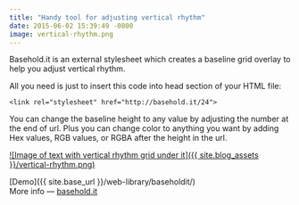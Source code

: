 ```yaml
---
title: "Handy tool for adjusting vertical rhythm"
date: 2015-06-02 15:39:49 -0800
image: vertical-rhythm.png
---
```

Basehold.it is an external stylesheet which creates a baseline grid overlay to help you adjust vertical rhythm.

All you need is just to insert this code into head section of your HTML file:

```
<link rel="stylesheet" href="http://basehold.it/24">
```

You can change the baseline height to any value by adjusting the number at the end of url.
Plus you can change color to anything you want by adding Hex values, RGB values, or RGBA after the height in the url.

[![Image of text with vertical rhythm grid under it]({{ site.blog_assets }}/vertical-rhythm.png)](http://katyaskvo.com/web-library/baseholdit/ "Demo")

[Demo]({{ site.base_url }}/web-library/baseholdit/)  
More info — [basehold.it](http://basehold.it/)